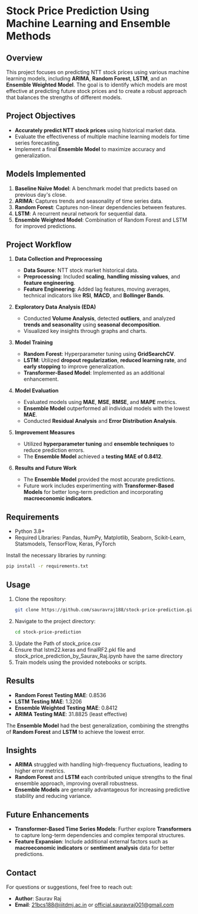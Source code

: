 # Stock Price Prediction Using Machine Learning and Ensemble Methods

## Overview
This project focuses on predicting NTT stock prices using various machine learning models, including **ARIMA**, **Random Forest**, **LSTM**, and an **Ensemble Weighted Model**. The goal is to identify which models are most effective at predicting future stock prices and to create a robust approach that balances the strengths of different models.

## Project Objectives
- **Accurately predict NTT stock prices** using historical market data.
- Evaluate the effectiveness of multiple machine learning models for time series forecasting.
- Implement a final **Ensemble Model** to maximize accuracy and generalization.

## Models Implemented
1. **Baseline Naïve Model**: A benchmark model that predicts based on previous day's close.
2. **ARIMA**: Captures trends and seasonality of time series data.
3. **Random Forest**: Captures non-linear dependencies between features.
4. **LSTM**: A recurrent neural network for sequential data.
5. **Ensemble Weighted Model**: Combination of Random Forest and LSTM for improved predictions.

## Project Workflow
1. **Data Collection and Preprocessing**
   - **Data Source**: NTT stock market historical data.
   - **Preprocessing**: Included **scaling**, **handling missing values**, and **feature engineering**.
   - **Feature Engineering**: Added lag features, moving averages, technical indicators like **RSI**, **MACD**, and **Bollinger Bands**.

2. **Exploratory Data Analysis (EDA)**
   - Conducted **Volume Analysis**, detected **outliers**, and analyzed **trends and seasonality** using **seasonal decomposition**.
   - Visualized key insights through graphs and charts.

3. **Model Training**
   - **Random Forest**: Hyperparameter tuning using **GridSearchCV**.
   - **LSTM**: Utilized **dropout regularization**, **reduced learning rate**, and **early stopping** to improve generalization.
   - **Transformer-Based Model**: Implemented as an additional enhancement.

4. **Model Evaluation**
   - Evaluated models using **MAE**, **MSE**, **RMSE**, and **MAPE** metrics.
   - **Ensemble Model** outperformed all individual models with the lowest **MAE**.
   - Conducted **Residual Analysis** and **Error Distribution Analysis**.

5. **Improvement Measures**
   - Utilized **hyperparameter tuning** and **ensemble techniques** to reduce prediction errors.
   - The **Ensemble Model** achieved a **testing MAE of 0.8412**.

6. **Results and Future Work**
   - The **Ensemble Model** provided the most accurate predictions.
   - Future work includes experimenting with **Transformer-Based Models** for better long-term prediction and incorporating **macroeconomic indicators**.


## Requirements
- Python 3.8+
- Required Libraries: Pandas, NumPy, Matplotlib, Seaborn, Scikit-Learn, Statsmodels, TensorFlow, Keras, PyTorch

Install the necessary libraries by running:
```bash
pip install -r requirements.txt
```

## Usage
1. Clone the repository:
   ```bash
   git clone https://github.com/sauravraj188/stock-price-prediction.git
   ```
2. Navigate to the project directory:
   ```bash
   cd stock-price-prediction
   ```
3. Update the Path of stock_price.csv
4. Ensure that lstm22.keras and finalRF2.pkl file and stock_price_prediction_by_Saurav_Raj.ipynb have the same directory
5. Train models using the provided notebooks or scripts.


## Results
- **Random Forest Testing MAE**: 0.8536
- **LSTM Testing MAE**: 1.3206
- **Ensemble Weighted Testing MAE**: 0.8412
- **ARIMA Testing MAE**: 31.8825 (least effective)

The **Ensemble Model** had the best generalization, combining the strengths of **Random Forest** and **LSTM** to achieve the lowest error.

## Insights
- **ARIMA** struggled with handling high-frequency fluctuations, leading to higher error metrics.
- **Random Forest** and **LSTM** each contributed unique strengths to the final ensemble approach, improving overall robustness.
- **Ensemble Models** are generally advantageous for increasing predictive stability and reducing variance.

## Future Enhancements
- **Transformer-Based Time Series Models**: Further explore **Transformers** to capture long-term dependencies and complex temporal structures.
- **Feature Expansion**: Include additional external factors such as **macroeconomic indicators** or **sentiment analysis** data for better predictions.



## Contact
For questions or suggestions, feel free to reach out:
- **Author**: Saurav Raj
- **Email**: 21bcs188@iiitdmj.ac.in or official.sauravraj001@gmail.com

